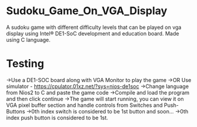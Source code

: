 # Sudoku_Game_On_VGA_Display
A sudoku game with different difficulty levels that can be played on vga display using Intel® DE1-SoC development and education board. Made using C language.

# Testing
  ->Use a DE1-SOC board along with VGA Monitor to play the game
  ->OR Use simulator - https://cpulator.01xz.net/?sys=nios-de1soc
  ->Change language from Nios2 to C and paste the game code
  ->Compile and load the program and then click continue
  ->The game will start running, you can view it on VGA pixel buffer section and handle controls from Switches and Push-Buttons
  ->0th index switch is considered to be 1st button and soon...
  ->0th index push button is considered to be 1st. 
